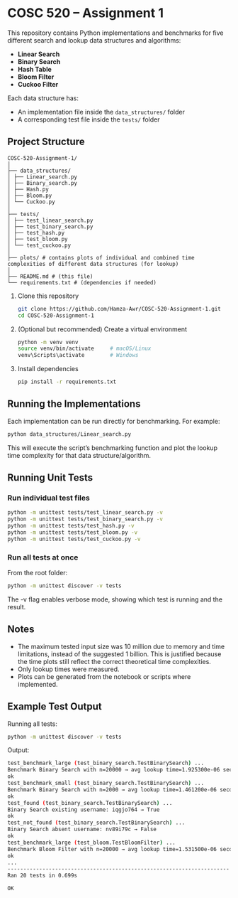 # COSC 520 – Assignment 1

This repository contains Python implementations and benchmarks for five different search and lookup data structures and algorithms:

- **Linear Search**
- **Binary Search**
- **Hash Table**
- **Bloom Filter**
- **Cuckoo Filter**

Each data structure has:
- An implementation file inside the `data_structures/` folder
- A corresponding test file inside the `tests/` folder

## Project Structure
```
COSC-520-Assignment-1/
│
├── data_structures/
│ ├── Linear_search.py
│ ├── Binary_search.py
│ ├── Hash.py
│ ├── Bloom.py
│ └── Cuckoo.py
│
├── tests/
│ ├── test_linear_search.py
│ ├── test_binary_search.py
│ ├── test_hash.py
│ ├── test_bloom.py
│ └── test_cuckoo.py
│
├── plots/ # contains plots of individual and combined time complexities of different data structures (for lookup)
│
├── README.md # (this file)
└── requirements.txt # (dependencies if needed)
```

1. Clone this repository
   ```bash
   git clone https://github.com/Hamza-Awr/COSC-520-Assignment-1.git
   cd COSC-520-Assignment-1
   ```

2. (Optional but recommended) Create a virtual environment
    ```bash
    python -m venv venv
    source venv/bin/activate     # macOS/Linux
    venv\Scripts\activate        # Windows
    ```

3. Install dependencies
    ```bash
    pip install -r requirements.txt
    ```

## Running the Implementations

Each implementation can be run directly for benchmarking.
For example:

```bash
python data_structures/Linear_search.py
```

This will execute the script’s benchmarking function and plot the lookup time complexity for that data structure/algorithm.

## Running Unit Tests
### Run individual test files

```bash
python -m unittest tests/test_linear_search.py -v
python -m unittest tests/test_binary_search.py -v
python -m unittest tests/test_hash.py -v
python -m unittest tests/test_bloom.py -v
python -m unittest tests/test_cuckoo.py -v
```

### Run all tests at once
From the root folder:

```bash
python -m unittest discover -v tests
```
The -v flag enables verbose mode, showing which test is running and the result.

## Notes

- The maximum tested input size was 10 million due to memory and time limitations, instead of the suggested 1 billion. This is justified because the time plots still reflect the correct theoretical time complexities.
- Only lookup times were measured.
- Plots can be generated from the notebook or scripts where implemented.

## Example Test Output

Running all tests:

```bash
python -m unittest discover -v tests
```

Output:
```bash
test_benchmark_large (test_binary_search.TestBinarySearch) ... 
Benchmark Binary Search with n=20000 → avg lookup time=1.925300e-06 seconds
ok
test_benchmark_small (test_binary_search.TestBinarySearch) ...
Benchmark Binary Search with n=2000 → avg lookup time=1.461200e-06 seconds
ok
test_found (test_binary_search.TestBinarySearch) ...
Binary Search existing username: iqgjo764 → True
ok
test_not_found (test_binary_search.TestBinarySearch) ...
Binary Search absent username: nv89i79c → False
ok
test_benchmark_large (test_bloom.TestBloomFilter) ...
Benchmark Bloom Filter with n=20000 → avg lookup time=1.531500e-06 seconds
ok
...
----------------------------------------------------------------------
Ran 20 tests in 0.699s

OK
```
